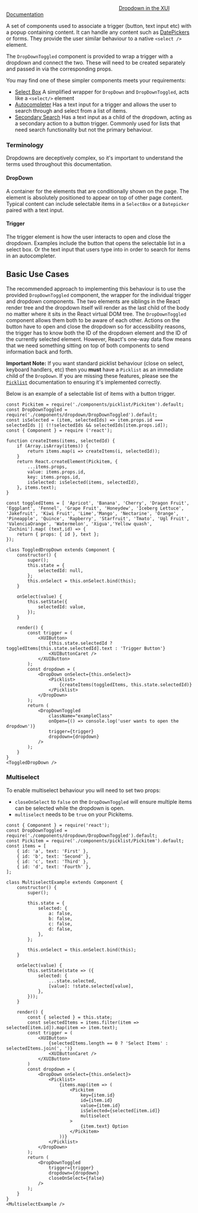 <div class="xui-margin-vertical">
	<div>
		<svg focusable="false" class="xui-icon xui-icon-inline xui-icon-large xui-icon-color-blue"> <use xlink:href="#xui-icon-bookmark" role="presentation"/></svg>
		<span><a href="../section-dropdowns.html#dropdowns">Dropdown in the XUI Documentation</a></span>
	</div>
</div>

A set of components used to associate a trigger (button, text input etc) with a popup containing content. It can handle any content such as [DatePickers](#datepicker) or forms. They provide the user similar behaviour to a native `<select />` element.

The `DropDownToggled` component is provided to wrap a trigger with a dropdown and connect the two. These will need to be created separately and passed in via the corresponding props.

You may find one of these simpler components meets your requirements:

* [Select Box](#select-box) A simplified wrapper for `DropDown` and `DropDownToggled`, acts like a `<select/>` element
* [Autocompleter](#autocompleter) Has a text input for a trigger and allows the user to search through and select from a list of items.
* [Secondary Search](#secondary-search) Has a text input as a child of the dropdown, acting as a secondary action to a button trigger. Commonly used for lists that need search functionality but not the primary behaviour.

### Terminology

Dropdowns are deceptively complex, so it's important to understand the terms used throughout this documentation.

#### DropDown

A container for the elements that are conditionally shown on the page. The element is absolutely positioned to appear on top of other page content. Typical content can include selectable items in a `SelectBox` or a `Datepicker` paired with a text input.

#### Trigger

The trigger element is how the user interacts to open and close the dropdown. Examples include the button that opens the selectable list in a select box. Or the text input that users type into in order to search for items in an autocompleter.

## Basic Use Cases

The recommended approach to implementing this behaviour is to use the provided `DropDownToggled` component, the wrapper for the individual trigger and dropdown components. The two elements are siblings in the React render tree and the dropdown itself will render as the last child of the body no matter where it sits in the React virtual DOM tree. The `DropDownToggled` component allows them both to be aware of each other. Actions on the button have to open and close the dropdown so for accessibility reasons, the trigger has to know both the ID of the dropdown element and the ID of the currently selected element. However, React's one-way data flow means that we need something sitting on top of both components to send information back and forth.

**Important Note:**
If you want standard picklist behaviour (close on select, keyboard handlers, etc) then you **must** have a `Picklist` as an immediate child of the `DropDown`. If you are missing these features, please see the [`Picklist`](#picklist) documentation to ensuring it's  implemented correctly.

Below is an example of a selectable list of items with a button trigger.

```
const Pickitem = require('./components/picklist/Pickitem').default;
const DropDownToggled = require('./components/dropdown/DropDownToggled').default;
const isSelected = (item, selectedIds) => item.props.id === selectedIds || (!!selectedIds && selectedIds[item.props.id]);
const { Component } = require ('react');

function createItems(items, selectedId) {
	if (Array.isArray(items)) {
		return items.map(i => createItems(i, selectedId));
	}
	return React.createElement(Pickitem, {
		...items.props,
		value: items.props.id,
		key: items.props.id,
		isSelected: isSelected(items, selectedId),
	}, items.text);
}

const toggledItems = [ 'Apricot', 'Banana', 'Cherry', 'Dragon Fruit', 'Eggplant', 'Fennel', 'Grape Fruit', 'Honeydew', 'Iceberg Lettuce', 'Jakefruit', 'Kiwi Fruit', 'Lime','Mango', 'Nectarine', 'Orange', 'Pineapple', 'Quince', 'Rapberry', 'Starfruit', 'Tmato', 'Ugl Fruit', 'ValenciaOrange', 'Watermelon', 'Xigua','Yellow quash', 'Zuchini'].map( (text,id) => {
	return { props: { id }, text };
});

class ToggledDropDown extends Component {
	constructor() {
		super();
		this.state = {
			selectedId: null,
		};
		this.onSelect = this.onSelect.bind(this);
	}

	onSelect(value) {
		this.setState({
			selectedId: value,
		});
	}

	render() {
		const trigger = (
			<XUIButton>
				{this.state.selectedId ? toggledItems[this.state.selectedId].text : 'Trigger Button'}
				<XUIButtonCaret />
			</XUIButton>
		);
		const dropdown = (
			<DropDown onSelect={this.onSelect}>
				<Picklist>
					{createItems(toggledItems, this.state.selectedId)}
				</Picklist>
			</DropDown>
		);
		return (
			<DropDownToggled
				className="exampleClass"
				onOpen={() => console.log('user wants to open the dropdown')}
				trigger={trigger}
				dropdown={dropdown}
			/>
		);
	}
}
<ToggledDropDown />
```

### Multiselect
To enable multiselect behaviour you will need to set two props:
-  `closeOnSelect` to `false` on the `DropDownToggled` will ensure multiple items can be selected while the dropdown is open.
- `multiselect` needs to be `true` on your Pickitems.

```
const { Component } = require('react');
const DropDownToggled = require('./components/dropdown/DropDownToggled').default;
const Pickitem = require('./components/picklist/Pickitem').default;
const items = [
	{ id: 'a', text: 'First' },
	{ id: 'b', text: 'Second' },
	{ id: 'c', text: 'Third' },
	{ id: 'd', text: 'Fourth' },
];

class MultiselectExample extends Component {
	constructor() {
		super();

		this.state = {
			selected: {
				a: false,
				b: false,
				c: false,
				d: false,
			},
		};

		this.onSelect = this.onSelect.bind(this);
	}

	onSelect(value) {
		this.setState(state => ({
			selected: {
				...state.selected,
				[value]: !state.selected[value],
			},
		}));
	}

	render() {
		const { selected } = this.state;
		const selectedItems = items.filter(item => selected[item.id]).map(item => item.text);
		const trigger = (
			<XUIButton>
				{selectedItems.length == 0 ? 'Select Items' : selectedItems.join(', ')}
				<XUIButtonCaret />
			</XUIButton>
		)
		const dropdown = (
			<DropDown onSelect={this.onSelect}>
				<Picklist>
					{items.map(item => (
						<Pickitem
							key={item.id}
							id={item.id}
							value={item.id}
							isSelected={selected[item.id]}
							multiselect
						>
							{item.text} Option
						</Pickitem>
					))}
				</Picklist>
			</DropDown>
		);
		return (
			<DropDownToggled
				trigger={trigger}
				dropdown={dropdown}
				closeOnSelect={false}
			/>
		);
	}
}
<MultiselectExample />
```
